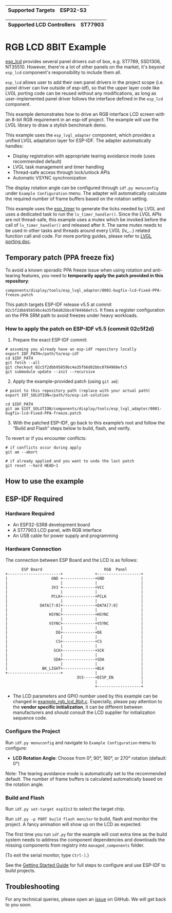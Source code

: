 | Supported Targets | ESP32-S3 |
| ----------------- | -------- |

| Supported LCD Controllers | ST77903 |
| ------------------------- | ------- |

# RGB LCD 8BIT Example

[esp_lcd](https://docs.espressif.com/projects/esp-idf/en/latest/esp32/api-reference/peripherals/lcd.html) provides several panel drivers out-of box, e.g. ST7789, SSD1306, NT35510. However, there're a lot of other panels on the market, it's beyond `esp_lcd` component's responsibility to include them all.

`esp_lcd` allows user to add their own panel drivers in the project scope (i.e. panel driver can live outside of esp-idf), so that the upper layer code like LVGL porting code can be reused without any modifications, as long as user-implemented panel driver follows the interface defined in the `esp_lcd` component.

This example demonstrates how to drive an RGB interface LCD screen with an 8-bit RGB requirement in an esp-idf project. The example will use the LVGL library to draw a stylish benchmark demo.

This example uses the `esp_lvgl_adapter` component, which provides a unified LVGL adaptation layer for ESP-IDF. The adapter automatically handles:
- Display registration with appropriate tearing avoidance mode (uses recommended default)
- LVGL task management and timer handling
- Thread-safe access through lock/unlock APIs
- Automatic VSYNC synchronization

The display rotation angle can be configured through `idf.py menuconfig` under `Example Configuration` menu. The adapter will automatically calculate the required number of frame buffers based on the rotation setting.

This example uses the [esp_timer](https://docs.espressif.com/projects/esp-idf/en/latest/esp32/api-reference/system/esp_timer.html) to generate the ticks needed by LVGL and uses a dedicated task to run the `lv_timer_handler()`. Since the LVGL APIs are not thread-safe, this example uses a mutex which be invoked before the call of `lv_timer_handler()` and released after it. The same mutex needs to be used in other tasks and threads around every LVGL (lv_...) related function call and code. For more porting guides, please refer to [LVGL porting doc](https://docs.lvgl.io/master/porting/index.html).

## Temporary patch (PPA freeze fix)

To avoid a known sporadic PPA freeze issue when using rotation and anti-tearing features, you need to **temporarily apply the patch provided in this repository**:

`components/display/tools/esp_lvgl_adapter/0001-bugfix-lcd-Fixed-PPA-freeze.patch`

This patch targets ESP-IDF release v5.5 at commit `02c5f2dbb95859bc4a35fb6d82bbc0784968efc5`. It fixes a register configuration on the PPA SRM path to avoid freezes under heavy workloads.

### How to apply the patch on ESP-IDF v5.5 (commit 02c5f2d)

1. Prepare the exact ESP-IDF commit:

```
# assuming you already have an esp-idf repository locally
export IDF_PATH=/path/to/esp-idf
cd $IDF_PATH
git fetch --all
git checkout 02c5f2dbb95859bc4a35fb6d82bbc0784968efc5
git submodule update --init --recursive
```

2. Apply the example-provided patch (using `git am`):

```
# point to this repository path (replace with your actual path)
export IOT_SOLUTION=/path/to/esp-iot-solution

cd $IDF_PATH
git am $IOT_SOLUTION/components/display/tools/esp_lvgl_adapter/0001-bugfix-lcd-Fixed-PPA-freeze.patch
```

3. With the patched ESP-IDF, go back to this example’s root and follow the “Build and Flash” steps below to build, flash, and verify.

To revert or if you encounter conflicts:

```
# if conflicts occur during apply
git am --abort

# if already applied and you want to undo the last patch
git reset --hard HEAD~1
```

## How to use the example

## ESP-IDF Required

### Hardware Required

* An ESP32-S3R8 development board
* A ST77903 LCD panel, with RGB interface
* An USB cable for power supply and programming

### Hardware Connection

The connection between ESP Board and the LCD is as follows:

```
       ESP Board                           RGB  Panel
+-----------------------+              +-------------------+
|                   GND +--------------+GND                |
|                       |              |                   |
|                   3V3 +--------------+VCC                |
|                       |              |                   |
|                   PCLK+--------------+PCLK               |
|                       |              |                   |
|              DATA[7:0]+--------------+DATA[7:0]          |
|                       |              |                   |
|                  HSYNC+--------------+HSYNC              |
|                       |              |                   |
|                  VSYNC+--------------+VSYNC              |
|                       |              |                   |
|                     DE+--------------+DE                 |
|                       |              |                   |
|                     CS+--------------+CS                 |
|                       |              |                   |
|                    SCK+--------------+SCK                |
|                       |              |                   |
|                    SDA+--------------+SDA                |
|                       |              |                   |
|               BK_LIGHT+--------------+BLK                |
+-----------------------+              |                   |
                               3V3-----+DISP_EN            |
                                       |                   |
                                       +-------------------+
```

* The LCD parameters and GPIO number used by this example can be changed in [example_rgb_lcd_8bit.c](main/example_rgb_lcd_8bit.c). Especially, please pay attention to the **vendor specific initialization**, it can be different between manufacturers and should consult the LCD supplier for initialization sequence code.

### Configure the Project

Run `idf.py menuconfig` and navigate to `Example Configuration` menu to configure:
- **LCD Rotation Angle**: Choose from 0°, 90°, 180°, or 270° rotation (default: 0°)

Note: The tearing avoidance mode is automatically set to the recommended default. The number of frame buffers is calculated automatically based on the rotation angle.

### Build and Flash

Run `idf.py set-target esp32s3` to select the target chip.

Run `idf.py -p PORT build flash monitor` to build, flash and monitor the project. A fancy animation will show up on the LCD as expected.

The first time you run `idf.py` for the example will cost extra time as the build system needs to address the component dependencies and downloads the missing components from registry into `managed_components` folder.

(To exit the serial monitor, type ``Ctrl-]``.)

See the [Getting Started Guide](https://docs.espressif.com/projects/esp-idf/en/latest/get-started/index.html) for full steps to configure and use ESP-IDF to build projects.

## Troubleshooting

For any technical queries, please open an [issue](https://github.com/espressif/esp-iot-solution/issues) on GitHub. We will get back to you soon.

